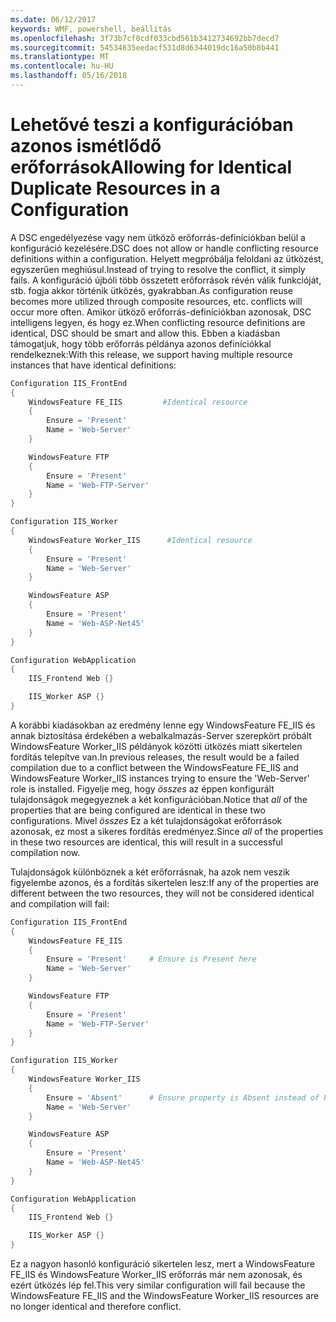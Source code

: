 ```yaml
---
ms.date: 06/12/2017
keywords: WMF, powershell, beállítás
ms.openlocfilehash: 3f73b7cf0cdf033cbd561b3412734692bb7decd7
ms.sourcegitcommit: 54534635eedacf531d8d6344019dc16a50b8b441
ms.translationtype: MT
ms.contentlocale: hu-HU
ms.lasthandoff: 05/16/2018
---
```

# <a name="allowing-for-identical-duplicate-resources-in-a-configuration"></a><span data-ttu-id="3661a-102">Lehetővé teszi a konfigurációban azonos ismétlődő erőforrások</span><span class="sxs-lookup"><span data-stu-id="3661a-102">Allowing for Identical Duplicate Resources in a Configuration</span></span>

<span data-ttu-id="3661a-103">A DSC engedélyezése vagy nem ütköző erőforrás-definíciókban belül a konfiguráció kezelésére.</span><span class="sxs-lookup"><span data-stu-id="3661a-103">DSC does not allow or handle conflicting resource definitions within a configuration.</span></span> <span data-ttu-id="3661a-104">Helyett megpróbálja feloldani az ütközést, egyszerűen meghiúsul.</span><span class="sxs-lookup"><span data-stu-id="3661a-104">Instead of trying to resolve the conflict, it simply fails.</span></span> <span data-ttu-id="3661a-105">A konfiguráció újbóli több összetett erőforrások révén válik funkcióját, stb. fogja akkor történik ütközés, gyakrabban.</span><span class="sxs-lookup"><span data-stu-id="3661a-105">As configuration reuse becomes more utilized through composite resources, etc. conflicts will occur more often.</span></span> <span data-ttu-id="3661a-106">Amikor ütköző erőforrás-definíciókban azonosak, DSC intelligens legyen, és hogy ez.</span><span class="sxs-lookup"><span data-stu-id="3661a-106">When conflicting resource definitions are identical, DSC should be smart and allow this.</span></span> <span data-ttu-id="3661a-107">Ebben a kiadásban támogatjuk, hogy több erőforrás példánya azonos definíciókkal rendelkeznek:</span><span class="sxs-lookup"><span data-stu-id="3661a-107">With this release, we support having multiple resource instances that have identical definitions:</span></span>

```powershell
Configuration IIS_FrontEnd
{
    WindowsFeature FE_IIS         #Identical resource
    {
        Ensure = 'Present'
        Name = 'Web-Server'
    }

    WindowsFeature FTP
    {
        Ensure = 'Present'
        Name = 'Web-FTP-Server'
    }
}

Configuration IIS_Worker
{
    WindowsFeature Worker_IIS      #Identical resource
    {
        Ensure = 'Present'
        Name = 'Web-Server'
    }

    WindowsFeature ASP
    {
        Ensure = 'Present'
        Name = 'Web-ASP-Net45'
    }
}

Configuration WebApplication
{
    IIS_Frontend Web {}

    IIS_Worker ASP {}
}
```

<span data-ttu-id="3661a-108">A korábbi kiadásokban az eredmény lenne egy WindowsFeature FE_IIS és annak biztosítása érdekében a webalkalmazás-Server szerepkört próbált WindowsFeature Worker_IIS példányok közötti ütközés miatt sikertelen fordítás telepítve van.</span><span class="sxs-lookup"><span data-stu-id="3661a-108">In previous releases, the result would be a failed compilation due to a conflict between the WindowsFeature FE_IIS and WindowsFeature Worker_IIS instances trying to ensure the 'Web-Server' role is installed.</span></span> <span data-ttu-id="3661a-109">Figyelje meg, hogy *összes* az éppen konfigurált tulajdonságok megegyeznek a két konfigurációban.</span><span class="sxs-lookup"><span data-stu-id="3661a-109">Notice that *all* of the properties that are being configured are identical in these two configurations.</span></span> <span data-ttu-id="3661a-110">Mivel *összes* Ez a két tulajdonságokat erőforrások azonosak, ez most a sikeres fordítás eredményez.</span><span class="sxs-lookup"><span data-stu-id="3661a-110">Since *all* of the properties in these two resources are identical, this will result in a successful compilation now.</span></span>

<span data-ttu-id="3661a-111">Tulajdonságok különböznek a két erőforrásnak, ha azok nem veszik figyelembe azonos, és a fordítás sikertelen lesz:</span><span class="sxs-lookup"><span data-stu-id="3661a-111">If any of the properties are different between the two resources, they will not be considered identical and compilation will fail:</span></span>

```powershell
Configuration IIS_FrontEnd
{
    WindowsFeature FE_IIS
    {
        Ensure = 'Present'     # Ensure is Present here
        Name = 'Web-Server'
    }

    WindowsFeature FTP
    {
        Ensure = 'Present'
        Name = 'Web-FTP-Server'
    }
}

Configuration IIS_Worker
{
    WindowsFeature Worker_IIS
    {
        Ensure = 'Absent'      # Ensure property is Absent instead of Present
        Name = 'Web-Server'
    }

    WindowsFeature ASP
    {
        Ensure = 'Present'
        Name = 'Web-ASP-Net45'
    }
}

Configuration WebApplication
{
    IIS_Frontend Web {}

    IIS_Worker ASP {}
}
```

<span data-ttu-id="3661a-112">Ez a nagyon hasonló konfiguráció sikertelen lesz, mert a WindowsFeature FE_IIS és WindowsFeature Worker_IIS erőforrás már nem azonosak, és ezért ütközés lép fel.</span><span class="sxs-lookup"><span data-stu-id="3661a-112">This very similar configuration will fail because the WindowsFeature FE_IIS and the WindowsFeature Worker_IIS resources are no longer identical and therefore conflict.</span></span>
